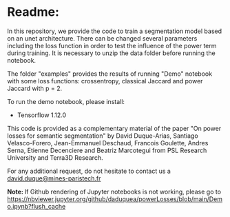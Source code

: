 # Readme:
In this repository, we provide the code to train a segmentation model based on an unet architecture. There can be changed several parameters including the loss function in order to test the influence of the power term during training.
It is necessary to unzip the data folder before running the notebook.

The folder "examples" provides the results of running "Demo" notebook with some loss functions: crossentropy, classical Jaccard and power Jaccard with p = 2.

To run the demo notebook, please install:
- Tensorflow 1.12.0


This code is provided as a complementary material of the paper "On power losses for semantic segmentation" by David Duque-Arias, Santiago Velasco-Forero, Jean-Emmanuel Deschaud, Francois Goulette, Andres Serna, Etienne Decenciere and Beatriz Marcotegui from PSL Research University and Terra3D Research.

For any additional request, do not hesitate to contact us a david.duque@mines-paristech.fr

<b>Note: </b>
If Github rendering of Jupyter notebooks is not working, please go to <a>https://nbviewer.jupyter.org/github/daduquea/powerLosses/blob/main/Demo.ipynb?flush_cache</a>


